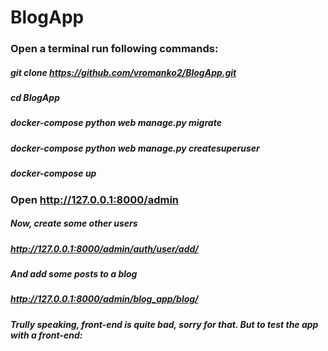 # BlogApp


### Open a terminal run following commands:

##### git clone https://github.com/vromanko2/BlogApp.git
##### cd BlogApp
##### docker-compose python web manage.py migrate
##### docker-compose python web manage.py createsuperuser
##### docker-compose up

### Open http://127.0.0.1:8000/admin
##### Now, create some other users
##### http://127.0.0.1:8000/admin/auth/user/add/
##### And add some posts to a blog 
##### http://127.0.0.1:8000/admin/blog_app/blog/

##### Trully speaking, front-end is quite bad, sorry for that. But to test the app with a front-end:





